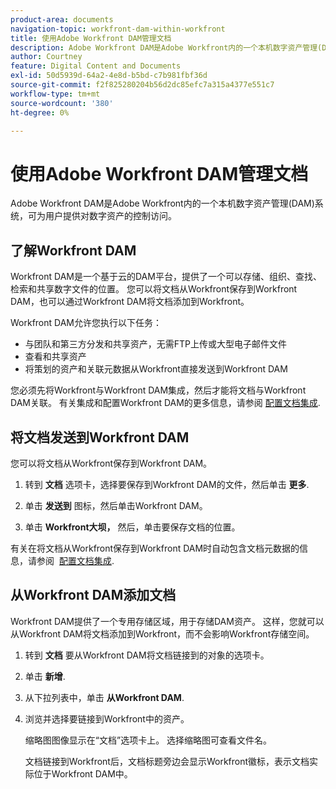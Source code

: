 ```yaml
---
product-area: documents
navigation-topic: workfront-dam-within-workfront
title: 使用Adobe Workfront DAM管理文档
description: Adobe Workfront DAM是Adobe Workfront内的一个本机数字资产管理(DAM)系统，可为用户提供对数字资产的控制访问。
author: Courtney
feature: Digital Content and Documents
exl-id: 50d5939d-64a2-4e8d-b5bd-c7b981fbf36d
source-git-commit: f2f825280204b56d2dc85efc7a315a4377e551c7
workflow-type: tm+mt
source-wordcount: '380'
ht-degree: 0%

---
```


# 使用Adobe Workfront DAM管理文档

Adobe Workfront DAM是Adobe Workfront内的一个本机数字资产管理(DAM)系统，可为用户提供对数字资产的控制访问。

## 了解Workfront DAM

Workfront DAM是一个基于云的DAM平台，提供了一个可以存储、组织、查找、检索和共享数字文件的位置。 您可以将文档从Workfront保存到Workfront DAM，也可以通过Workfront DAM将文档添加到Workfront。

Workfront DAM允许您执行以下任务：

* 与团队和第三方分发和共享资产，无需FTP上传或大型电子邮件文件
* 查看和共享资产
* 将策划的资产和关联元数据从Workfront直接发送到Workfront DAM 

您必须先将Workfront与Workfront DAM集成，然后才能将文档与Workfront DAM关联。 有关集成和配置Workfront DAM的更多信息，请参阅 [配置文档集成](../../administration-and-setup/configure-integrations/configure-document-integrations.md).

## 将文档发送到Workfront DAM

您可以将文档从Workfront保存到Workfront DAM。

1. 转到 **文档** 选项卡，选择要保存到Workfront DAM的文件，然后单击 **更多**.

1. 单击 **发送到** 图标，然后单击Workfront DAM。

1. 单击 **Workfront大坝，** 然后，单击要保存文档的位置。

有关在将文档从Workfront保存到Workfront DAM时自动包含文档元数据的信息，请参阅  [配置文档集成](../../administration-and-setup/configure-integrations/configure-document-integrations.md).

## 从Workfront DAM添加文档

Workfront DAM提供了一个专用存储区域，用于存储DAM资产。 这样，您就可以从Workfront DAM将文档添加到Workfront，而不会影响Workfront存储空间。 

1. 转到 **文档** 要从Workfront DAM将文档链接到的对象的选项卡。
1. 单击 **新增**.

1. 从下拉列表中，单击 **从Workfront DAM**.
1. 浏览并选择要链接到Workfront中的资产。

   缩略图图像显示在“文档”选项卡上。 选择缩略图可查看文件名。 

   文档链接到Workfront后，文档标题旁边会显示Workfront徽标，表示文档实际位于Workfront DAM中。
